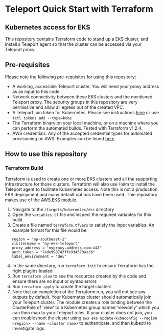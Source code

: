 # Teleport Quick Start with Terraform
## Kubernetes access for EKS

This repository contains Terraform code to stand up a EKS cluster, and install a Teleport agent so that the cluster can be accessed via your Teleport proxy.

## Pre-requisites
Please note the following pre-requisites for using this repository:
- A working, accessible Teleport cluster. You will need your proxy address as an input to this code. 
- Network connectivity between these EKS clusters and the mentioned Teleport proxy. The security groups in this repository are very permissive and allow all egress out of the created VPC. 
- A Teleport join token for Kubernetes. Please see instructions [here](https://goteleport.com/docs/kubernetes-access/getting-started/) or use `tctl tokens add --type=kube`
- The Terraform binary on your local machine, or on a machine where you can perform the automated builds. Tested with Terraform v1.2.4.
- AWS credentials. Any of the accepted credential types for automated provisioning on AWS. Examples can be found [here](https://registry.terraform.io/providers/hashicorp/google/latest/docs/guides/getting_started).

## How to use this repository


### Terraform Build
Terraform is used to create one or more EKS clusters and all the supporting infrastructure for those clusters. Terraform will also use Helm to install the Teleport agent to facilitate Kubernetes access. Note this is not a production EKS deployment and many default options have been used. Thie repository makes use of the [AWS EKS module](https://registry.terraform.io/modules/terraform-aws-modules/eks/aws/latest).

1. Navigate to the `/targets/kubernetes/eks` directory
2. Open the `variables.tf` file and inspect the required variables for this build.
3. Create a file named `terraform.tfvars` to satisfy the input variables. An example format for this file would be: 

```
   region = "ap-southeast-2"
   clustername = "my-eks-teleport"
   proxy_address = "myproxy.address.com:443"
   auth_token = "7ade998743ffe934573aacb"
   label_environment = "dev"
```

4. In the same directory, run `terraform init` to ensure Terraform has the right plugins loaded
5. Run `terraform plan` to see the resources created by this code and ensure there are no input or syntax errors
6. Run `terraform apply` to create the target clusters. 
7. Note that on completion of the Terraform run, you will not see any outputs by default. Your Kubernetes cluster should automatically join your Teleport cluster. The module creates a role binding between the ClusterRole of 'view' to a Kubernetes group named 'viewonly' which you can then map to your Teleport roles. If your cluster does not join, you can troubleshoot the cluster using `aws eks update-kubeconfig --region <region> --name <cluster name>` to authenticate, and then kubectl to investigate logs. 